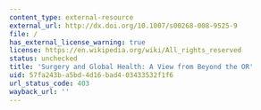 ```yaml
---
content_type: external-resource
external_url: http://dx.doi.org/10.1007/s00268-008-9525-9
file: /
has_external_license_warning: true
license: https://en.wikipedia.org/wiki/All_rights_reserved
status: unchecked
title: 'Surgery and Global Health: A View from Beyond the OR'
uid: 57fa243b-a5bd-4d16-bad4-03433532f1f6
url_status_code: 403
wayback_url: ''
---
```


